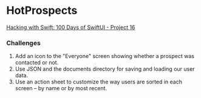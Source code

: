 # HotProspects

[Hacking with Swift: 100 Days of SwiftUI - Project 16][1]

### Challenges

1. Add an icon to the "Everyone" screen showing whether a prospect was contacted or not.
2. Use JSON and the documents directory for saving and loading our user data.
3. Use an action sheet to customize the way users are sorted in each screen – by name or by most recent.

[1]: https://www.hackingwithswift.com/100/swiftui/85


